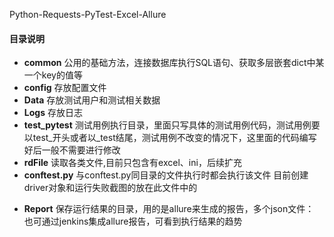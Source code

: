 Python-Requests-PyTest-Excel-Allure

#### 目录说明
- **common**
  公用的基础方法，连接数据库执行SQL语句、获取多层嵌套dict中某一个key的值等
- **config**
  存放配置文件
- **Data**
  存放测试用户和测试相关数据
- **Logs**
  存放日志
- **test_pytest**
  测试用例执行目录，里面只写具体的测试用例代码，测试用例要以test_开头或者以_test结尾，测试用例不改变的情况下，这里面的代码编写好后一般不需要进行修改
- **rdFile**
  读取各类文件,目前只包含有excel、ini，后续扩充
- **conftest.py**
  与conftest.py同目录的文件执行时都会执行该文件
  目前创建driver对象和运行失败截图的放在此文件中的
* **Report**
  保存运行结果的目录，用的是allure来生成的报告，多个json文件：
  也可通过jenkins集成allure报告，可看到执行结果的趋势
